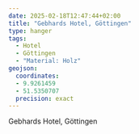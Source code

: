 ```yaml
---
date: 2025-02-18T12:47:44+02:00
title: "Gebhards Hotel, Göttingen"
type: hanger
tags:
  - Hotel
  - Göttingen
  - "Material: Holz"
geojson:
  coordinates:
  - 9.9261459
  - 51.5350707
  precision: exact
---
```

Gebhards Hotel, Göttingen
